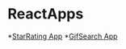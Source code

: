 # ReactApps

*[StarRating App](https://costin06.github.io/StarsRating/) 
*[GifSearch App](https://costin06.github.io/GifSearch/)
